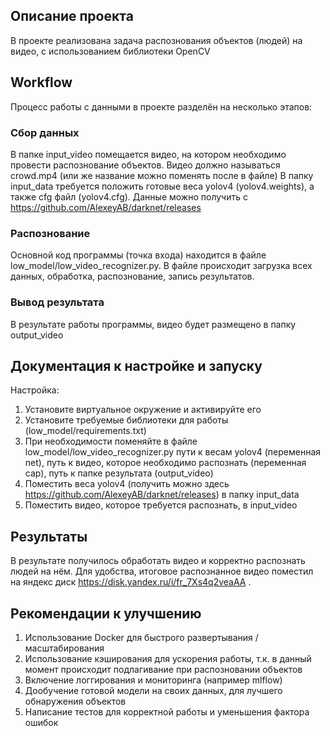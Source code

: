 ## Описание проекта

В проекте реализована задача распознования объектов (людей) на видео, с использованием библиотеки OpenCV

## Workflow
Процесс работы с данными в проекте разделён на несколько этапов:
### Сбор данных
В папке input_video помещается видео, на котором необходимо провести распознование объектов. Видео должно называться crowd.mp4 (или же название можно поменять после в файле)
В папку input_data требуется положить готовые веса yolov4 (yolov4.weights), а также cfg файл (yolov4.cfg). Данные можно получить с https://github.com/AlexeyAB/darknet/releases
### Распознование
Основной код программы (точка входа) находится в файле low_model/low_video_recognizer.py. В файле происходит загрузка всех данных, обработка, распознование, запись результатов.
### Вывод результата
В результате работы программы, видео будет размещено в папку output_video

## Документация к настройке и запуску
Настройка:
1. Установите виртуальное окружение и активируйте его
2. Установите требуемые библиотеки для работы (low_model/requirements.txt)
3. При необходимости поменяйте в файле low_model/low_video_recognizer.py пути к весам yolov4 (переменная net), путь к видео, которое необходимо распознать (переменная cap), путь к папке результата (output_video)
4. Поместить веса yolov4 (получить можно здесь https://github.com/AlexeyAB/darknet/releases) в папку input_data
5. Поместить видео, которое требуется распознать, в input_video

## Результаты
В результате получилось обработать видео и корректно распознать людей на нём. Для удобства, итоговое распознанное видео поместил на яндекс диск https://disk.yandex.ru/i/fr_7Xs4q2veaAA . 

## Рекомендации к улучшению
1. Использование Docker для быстрого развертывания / масштабирования
2. Использование кэширования для ускорения работы, т.к. в данный момент происходит подлагивание при распозновании объектов
3. Включение логгирования и мониторинга (например mlflow)
4. Дообучение готовой модели на своих данных, для лучшего обнаружения объектов
5. Написание тестов для корректной работы и уменьшения фактора ошибок
